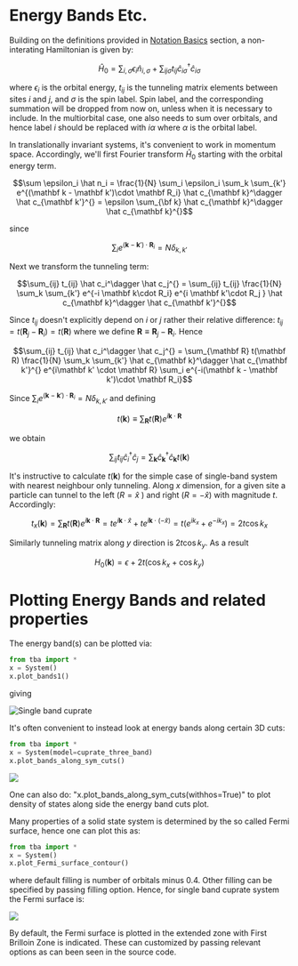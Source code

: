 # Energy Bands Etc.

Building on the definitions provided in [Notation Basics](/docs/basics.md) section, a non-interating Hamiltonian is given by:

$$ \hat H_0 = \sum_{i,\sigma} \epsilon_i \hat n_{i,\sigma} + \sum_{ij\sigma} t_{ij} \hat c_{i\sigma} ^\dagger \hat c_{i\sigma} $$

where $\epsilon_i$ is the orbital energy, $t_{ij}$ is the tunneling matrix elements between sites $i$ and $j$, and $\sigma$ is the spin label. Spin label, and the corresponding summation will be dropped from now on, unless when it is necessary to include. In the multiorbital case, one also needs to sum over orbitals, and hence label $i$ should be replaced with $i\alpha$ where $\alpha$ is the orbital label.

In translationally invariant systems, it's convenient to work in momentum space. Accordingly, we'll first Fourier transform $\hat H_0$ starting with the orbital energy term.

```math
\sum \epsilon_i \hat n_i = \frac{1}{N} \sum_i \epsilon_i \sum_k \sum_{k'} e^{(\mathbf k - \mathbf k')\cdot \mathbf R_i} \hat c_{\mathbf k}^\dagger \hat c_{\mathbf k'}^{} = \epsilon \sum_{\bf k} \hat c_{\mathbf k}^\dagger \hat c_{\mathbf k}^{}
```
since
```math
\sum_i e^{(\mathbf k - \mathbf k')\cdot \mathbf R_i} = N \delta_{k,k'}
```

Next we transform the tunneling term:
```math
\sum_{ij} t_{ij} \hat c_i^\dagger \hat c_j^{} = \sum_{ij} t_{ij} \frac{1}{N} \sum_k \sum_{k'} e^{-i \mathbf k\cdot R_i} e^{i \mathbf k'\cdot R_j } \hat c_{\mathbf k}^\dagger \hat c_{\mathbf k'}^{}
```
Since $t_{ij}$ doesn't explicitly depend on $i$ or $j$ rather their relative difference: $t_{ij} = t(\mathbf R_j - \mathbf R_i) = t(\mathbf R)$ where we define $\mathbf R \equiv \mathbf R_j - \mathbf R_i$. Hence
```math
\sum_{ij} t_{ij} \hat c_i^\dagger \hat c_j^{} = \sum_{\mathbf R} t(\mathbf R) \frac{1}{N} \sum_k \sum_{k'} \hat c_{\mathbf k}^\dagger \hat c_{\mathbf k'}^{} e^{i\mathbf k' \cdot \mathbf R} \sum_i e^{-i(\mathbf k - \mathbf k')\cdot \mathbf R_i}
```
Since $\sum_i e^{(\mathbf k - \mathbf k')\cdot \mathbf R_i} = N \delta_{k,k'}$ and defining
```math
t(\mathbf k) \equiv \sum_{\mathbf R} t(\mathbf R) e^{i\mathbf k \cdot \mathbf R}
```

we obtain
```math
\sum_{ij} t_{ij} \hat c_i^\dagger \hat c_j^{} =  \sum_{\mathbf k} \hat c_{\mathbf k}^\dagger \hat c_{\mathbf k}^{} t(\mathbf k)
```

It's instructive to calculate $t(\mathbf k)$ for the simple case of single-band system with nearest neighbour only tunneling. Along $x$ dimension, for a given site a particle can tunnel to the left ($R = \hat x$ ) and right ($R= - \hat x$) with magnitude $t$. Accordingly:
```math
t_x(\mathbf k) =  \sum_{\mathbf R} t(\mathbf R) e^{i\mathbf k \cdot \mathbf R} = te^{i \mathbf k \cdot \hat x } + te^{i \mathbf k \cdot (-\hat x)} = t(e^{ik_x} + e^{-ik_x}) = 2t\cos k_x
```
Similarly tunneling matrix along $y$ direction is $2t\cos k_y$. As a result
```math
H_0(\mathbf k) = \epsilon + 2t\left( \cos k_x + \cos k_y\right)
```

# Plotting Energy Bands and related properties

The energy band(s) can be plotted via:
```python
from tba import *
x = System()
x.plot_bands1()
```
giving

![Single band cuprate](/images/tetra/cuprate_single_band_energy_bands.png)

It's often convenient to instead look at energy bands along certain 3D cuts:
```python
from tba import *
x = System(model=cuprate_three_band)
x.plot_bands_along_sym_cuts()
```

![](/images/tetra/cuprate_three_band_energy_band_cuts.png)

One can also do: "x.plot_bands_along_sym_cuts(withhos=True)" to plot density of states along side the energy band cuts plot.

Many properties of a solid state system is determined by the so called Fermi surface, hence one can plot this as:
```python
from tba import *
x = System()
x.plot_Fermi_surface_contour()
```
where default filling is number of orbitals minus 0.4. Other filling can be specified by passing filling option. Hence, for single band cuprate system the Fermi surface is:

![](/images/tetra/cuprate_single_band_fermi_surface.png)

By default, the Fermi surface is plotted in the extended zone with First Brilloin Zone is indicated. These can customized by passing relevant options as can been seen in the source code.
